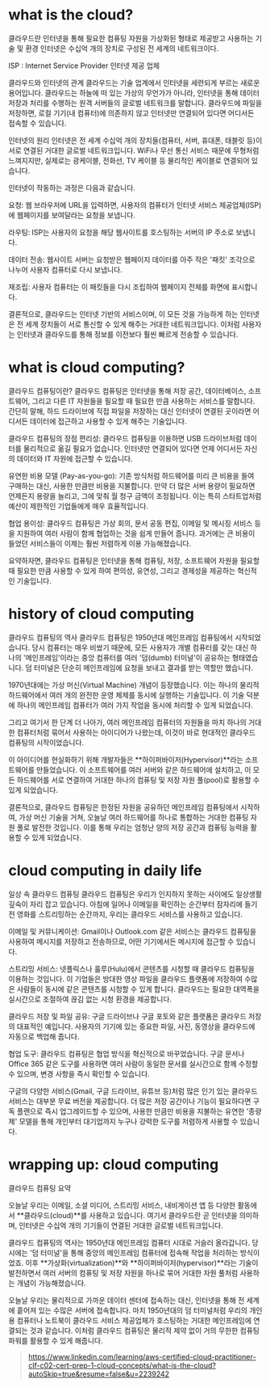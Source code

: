 # what is the cloud?

클라우드란 인터넷을 통해 필요한 컴퓨팅 자원을 가상화된 형태로 제공받고 사용하는 기술 및 환경
인터넷은 수십억 개의 장치로 구성된 전 세계의 네트워크이다.


ISP : Internet Service Provider 인터넷 제공 업체

클라우드와 인터넷의 관계
클라우드는 기술 업계에서 인터넷을 세련되게 부르는 새로운 용어입니다. 클라우드는 하늘에 떠 있는 가상의 무언가가 아니라, 인터넷을 통해 데이터 저장과 처리를 수행하는 원격 서버들의 글로벌 네트워크를 말합니다. 클라우드에 파일을 저장하면, 로컬 기기(내 컴퓨터)에 의존하지 않고 인터넷만 연결되어 있다면 어디서든 접속할 수 있습니다.

인터넷의 원리
인터넷은 전 세계 수십억 개의 장치들(컴퓨터, 서버, 휴대폰, 태블릿 등)이 서로 연결된 거대한 글로벌 네트워크입니다. WiFi나 무선 통신 서비스 때문에 무형처럼 느껴지지만, 실제로는 광케이블, 전화선, TV 케이블 등 물리적인 케이블로 연결되어 있습니다.

인터넷이 작동하는 과정은 다음과 같습니다.

요청: 웹 브라우저에 URL을 입력하면, 사용자의 컴퓨터가 인터넷 서비스 제공업체(ISP)에 웹페이지를 보여달라는 요청을 보냅니다.

라우팅: ISP는 사용자의 요청을 해당 웹사이트를 호스팅하는 서버의 IP 주소로 보냅니다.

데이터 전송: 웹사이트 서버는 요청받은 웹페이지 데이터를 아주 작은 '패킷' 조각으로 나누어 사용자 컴퓨터로 다시 보냅니다.

재조립: 사용자 컴퓨터는 이 패킷들을 다시 조립하여 웹페이지 전체를 화면에 표시합니다.

결론적으로, 클라우드는 인터넷 기반의 서비스이며, 이 모든 것을 가능하게 하는 인터넷은 전 세계 장치들이 서로 통신할 수 있게 해주는 거대한 네트워크입니다. 이처럼 사용자는 인터넷과 클라우드를 통해 정보를 이전보다 훨씬 빠르게 전송할 수 있습니다.


# what is cloud computing?

클라우드 컴퓨팅이란?
클라우드 컴퓨팅은 인터넷을 통해 저장 공간, 데이터베이스, 소프트웨어, 그리고 다른 IT 자원들을 필요할 때 필요한 만큼 사용하는 서비스를 말합니다. 간단히 말해, 하드 드라이브에 직접 파일을 저장하는 대신 인터넷이 연결된 곳이라면 어디서든 데이터에 접근하고 사용할 수 있게 해주는 기술입니다.

클라우드 컴퓨팅의 장점
편리성: 클라우드 컴퓨팅을 이용하면 USB 드라이브처럼 데이터를 물리적으로 옮길 필요가 없습니다. 인터넷만 연결되어 있다면 언제 어디서든 자신의 데이터와 IT 자원에 접근할 수 있습니다.

유연한 비용 모델 (Pay-as-you-go): 기존 방식처럼 하드웨어를 미리 큰 비용을 들여 구매하는 대신, 사용한 만큼만 비용을 지불합니다. 만약 더 많은 서버 용량이 필요하면 언제든지 용량을 늘리고, 그에 맞춰 월 청구 금액이 조정됩니다. 이는 특히 스타트업처럼 예산이 제한적인 기업들에게 매우 효율적입니다.

협업 용이성: 클라우드 컴퓨팅은 가상 회의, 문서 공동 편집, 이메일 및 메시징 서비스 등을 지원하여 여러 사람이 함께 협업하는 것을 쉽게 만들어 줍니다. 과거에는 큰 비용이 들었던 서비스들이 이제는 훨씬 저렴하게 이용 가능해졌습니다.

요약하자면, 클라우드 컴퓨팅은 인터넷을 통해 컴퓨팅, 저장, 소프트웨어 자원을 필요할 때 필요한 만큼 사용할 수 있게 하여 편의성, 유연성, 그리고 경제성을 제공하는 혁신적인 기술입니다.


# history of cloud computing

클라우드 컴퓨팅의 역사
클라우드 컴퓨팅은 1950년대 메인프레임 컴퓨팅에서 시작되었습니다. 당시 컴퓨터는 매우 비쌌기 때문에, 모든 사용자가 개별 컴퓨터를 갖는 대신 하나의 '메인프레임'이라는 중앙 컴퓨터를 여러 '덤(dumb) 터미널'이 공유하는 형태였습니다. 덤 터미널은 단순히 메인프레임에 요청을 보내고 결과를 받는 역할만 했습니다.

1970년대에는 가상 머신(Virtual Machine) 개념이 등장했습니다. 이는 하나의 물리적 하드웨어에서 여러 개의 완전한 운영 체제를 동시에 실행하는 기술입니다. 이 기술 덕분에 하나의 메인프레임 컴퓨터가 여러 가지 작업을 동시에 처리할 수 있게 되었습니다.

그리고 여기서 한 단계 더 나아가, 여러 메인프레임 컴퓨터의 자원들을 마치 하나의 거대한 컴퓨터처럼 묶어서 사용하는 아이디어가 나왔는데, 이것이 바로 현대적인 클라우드 컴퓨팅의 시작이었습니다.

이 아이디어를 현실화하기 위해 개발자들은 **하이퍼바이저(Hypervisor)**라는 소프트웨어를 만들었습니다. 이 소프트웨어를 여러 서버와 같은 하드웨어에 설치하고, 이 모든 하드웨어를 서로 연결하여 거대한 하나의 컴퓨팅 및 저장 자원 풀(pool)로 활용할 수 있게 되었습니다.

결론적으로, 클라우드 컴퓨팅은 한정된 자원을 공유하던 메인프레임 컴퓨팅에서 시작하여, 가상 머신 기술을 거쳐, 오늘날 여러 하드웨어를 하나로 통합하는 거대한 컴퓨팅 자원 풀로 발전한 것입니다. 이를 통해 우리는 엄청난 양의 저장 공간과 컴퓨팅 능력을 활용할 수 있게 되었습니다.


# cloud computing in daily life

일상 속 클라우드 컴퓨팅
클라우드 컴퓨팅은 우리가 인지하지 못하는 사이에도 일상생활 깊숙이 자리 잡고 있습니다. 아침에 일어나 이메일을 확인하는 순간부터 잠자리에 들기 전 영화를 스트리밍하는 순간까지, 우리는 클라우드 서비스를 사용하고 있습니다.

이메일 및 커뮤니케이션: Gmail이나 Outlook.com 같은 서비스는 클라우드 컴퓨팅을 사용하여 메시지를 저장하고 전송하므로, 어떤 기기에서든 메시지에 접근할 수 있습니다.

스트리밍 서비스: 넷플릭스나 훌루(Hulu)에서 콘텐츠를 시청할 때 클라우드 컴퓨팅을 이용하는 것입니다. 이 기업들은 방대한 영상 파일을 클라우드 플랫폼에 저장하여 수많은 사람들이 동시에 같은 콘텐츠를 시청할 수 있게 합니다. 클라우드는 필요한 대역폭을 실시간으로 조절하여 끊김 없는 시청 환경을 제공합니다.

클라우드 저장 및 파일 공유: 구글 드라이브나 구글 포토와 같은 플랫폼은 클라우드 저장의 대표적인 예입니다. 사용자의 기기에 있는 중요한 파일, 사진, 동영상을 클라우드에 자동으로 백업해 줍니다.

협업 도구: 클라우드 컴퓨팅은 협업 방식을 혁신적으로 바꾸었습니다. 구글 문서나 Office 365 같은 도구를 사용하면 여러 사람이 동일한 문서를 실시간으로 함께 수정할 수 있으며, 변경 사항을 즉시 확인할 수 있습니다.

구글의 다양한 서비스(Gmail, 구글 드라이브, 유튜브 등)처럼 많은 인기 있는 클라우드 서비스는 대부분 무료 버전을 제공합니다. 더 많은 저장 공간이나 기능이 필요하다면 구독 플랜으로 즉시 업그레이드할 수 있으며, 사용한 만큼만 비용을 지불하는 유연한 '종량제' 모델을 통해 개인부터 대기업까지 누구나 강력한 도구를 저렴하게 사용할 수 있습니다.


# wrapping up: cloud computing

클라우드 컴퓨팅 요약

오늘날 우리는 이메일, 소셜 미디어, 스트리밍 서비스, 내비게이션 앱 등 다양한 활동에서 **클라우드(cloud)**를 사용하고 있습니다. 여기서 클라우드란 곧 인터넷을 의미하며, 인터넷은 수십억 개의 기기들이 연결된 거대한 글로벌 네트워크입니다.

클라우드 컴퓨팅의 역사는 1950년대 메인프레임 컴퓨터 시대로 거슬러 올라갑니다. 당시에는 '덤 터미널'을 통해 중앙의 메인프레임 컴퓨터에 접속해 작업을 처리하는 방식이었죠. 이후 **가상화(virtualization)**와 **하이퍼바이저(hypervisor)**라는 기술이 발전하면서 여러 서버의 컴퓨팅 및 저장 자원을 하나로 묶어 거대한 자원 풀처럼 사용하는 개념이 가능해졌습니다.

오늘날 우리는 물리적으로 가까운 데이터 센터에 접속하는 대신, 인터넷을 통해 전 세계에 흩어져 있는 수많은 서버에 접속합니다. 마치 1950년대의 덤 터미널처럼 우리의 개인용 컴퓨터나 노트북이 클라우드 서비스 제공업체가 호스팅하는 거대한 메인프레임에 연결되는 것과 같습니다. 이처럼 클라우드 컴퓨팅은 물리적 제약 없이 거의 무한한 컴퓨팅 파워를 활용할 수 있게 해줍니다.

> https://www.linkedin.com/learning/aws-certified-cloud-practitioner-clf-c02-cert-prep-1-cloud-concepts/what-is-the-cloud?autoSkip=true&resume=false&u=2239242


